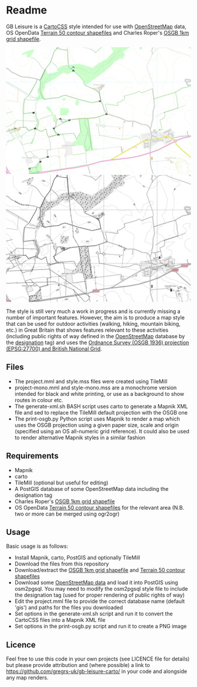 Readme
======
GB Leisure is a [CartoCSS](http://wiki.openstreetmap.org/wiki/CartoCSS) style intended for use with [OpenStreetMap](http://www.openstreetmap.org) data, OS OpenData [Terrain 50 contour shapefiles](http://www.ordnancesurvey.co.uk/business-and-government/products/terrain-50.html) and Charles Roper's [OSGB 1km grid shapefile](https://github.com/charlesroper/OSGB_Grids).

![Map sample](gb-leisure.png)
![Mono Map Sample](gb-leisure-mono.png)

The style is still very much a work in progress and is currently missing a number of important features. However, the aim is to produce a map style that can be used for outdoor activities (walking, hiking, mountain biking, etc.) in Great Britain that shows features relevant to these activities (including public rights of way defined in the [OpenStreetMap](http://www.openstreetmap.org) database by the [designation](https://wiki.openstreetmap.org/wiki/Designation) tag) and uses the [Ordnance Survey (OSGB 1936) projection (EPSG:27700) and British National Grid](http://en.wikipedia.org/wiki/Ordnance_Survey_National_Grid).

Files
-----
- The project.mml and style.mss files were created using TileMill
- project-mono.mml and style-mono.mss are a monochrome version intended for
  black and white printing, or use as a background to show routes in colour
  etc.
- The generate-xml.sh BASH script uses carto to generate a Mapnik XML file and sed to replace the TileMill default projection with the OSGB one
- The print-osgb.py Python script uses Mapnik to render a map which uses the OSGB projection using a given paper size, scale and origin (specified using an OS all-numeric grid reference). It could also be used to render alternative Mapnik styles in a similar fashion

Requirements
------------
- Mapnik
- carto
- TileMill (optional but useful for editing)
- A PostGIS database of some OpenStreetMap data including the designation tag
- Charles Roper's [OSGB 1km grid shapefile](https://github.com/charlesroper/OSGB_Grids)
- OS OpenData [Terrain 50 contour shapefiles](http://www.ordnancesurvey.co.uk/business-and-government/products/terrain-50.html) for the relevant area (N.B. two or more can be merged using ogr2ogr)

Usage
-----
Basic usage is as follows:
- Install Mapnik, carto, PostGIS and optionally TileMill
- Download the files from this repository
- Download/extract the [OSGB 1km grid shapefile](https://github.com/charlesroper/OSGB_Grids) and [Terrain 50 contour shapefiles](http://www.ordnancesurvey.co.uk/business-and-government/products/terrain-50.html)
- Download some [OpenStreetMap data](http://download.geofabrik.de/europe/great-britain.html) and load it into PostGIS using osm2pgsql. You may need to modify the osm2pgsql style file to include the designation tag (used for proper rendering of public rights of way)
- Edit the project.mml file to provide the correct database name (default 'gis') and paths for the files you downloaded
- Set options in the generate-xml.sh script and run it to convert the CartoCSS files into a Mapnik XML file
- Set options in the print-osgb.py script and run it to create a PNG image

Licence
-------
Feel free to use this code in your own projects (see LICENCE file for details) but please provide attribution and (where possible) a link to https://github.com/gregrs-uk/gb-leisure-carto/ in your code and alongside any map renders.
